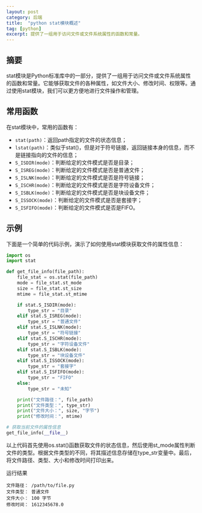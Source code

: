 ```yaml
---
layout: post
category: 后端
title:  "python stat模块概述"
tag: [python]
excerpt: 提供了一组用于访问文件或文件系统属性的函数和常量。
---
```


## 摘要

stat模块是Python标准库中的一部分，提供了一组用于访问文件或文件系统属性的函数和常量。它能够获取文件的各种属性，如文件大小、修改时间、权限等。通过使用stat模块，我们可以更方便地进行文件操作和管理。

## 常用函数

在stat模块中，常用的函数有：

- `stat(path)`：返回path指定的文件的状态信息；
- `lstat(path)`：类似于stat()，但是对于符号链接，返回链接本身的信息，而不是链接指向的文件的信息；
- `S_ISDIR(mode)`：判断给定的文件模式是否是目录；
- `S_ISREG(mode)`：判断给定的文件模式是否是普通文件；
- `S_ISLNK(mode)`：判断给定的文件模式是否是符号链接；
- `S_ISCHR(mode)`：判断给定的文件模式是否是字符设备文件；
- `S_ISBLK(mode)`：判断给定的文件模式是否是块设备文件；
- `S_ISSOCK(mode)`：判断给定的文件模式是否是套接字；
- `S_ISFIFO(mode)`：判断给定的文件模式是否是FIFO。

## 示例

下面是一个简单的代码示例，演示了如何使用stat模块获取文件的属性信息：

```python
import os
import stat

def get_file_info(file_path):
    file_stat = os.stat(file_path)
    mode = file_stat.st_mode
    size = file_stat.st_size
    mtime = file_stat.st_mtime

    if stat.S_ISDIR(mode):
        type_str = "目录"
    elif stat.S_ISREG(mode):
        type_str = "普通文件"
    elif stat.S_ISLNK(mode):
        type_str = "符号链接"
    elif stat.S_ISCHR(mode):
        type_str = "字符设备文件"
    elif stat.S_ISBLK(mode):
        type_str = "块设备文件"
    elif stat.S_ISSOCK(mode):
        type_str = "套接字"
    elif stat.S_ISFIFO(mode):
        type_str = "FIFO"
    else:
        type_str = "未知"

    print("文件路径：", file_path)
    print("文件类型：", type_str)
    print("文件大小：", size, "字节")
    print("修改时间：", mtime)

# 获取当前文件的属性信息
get_file_info(__file__)
```

以上代码首先使用os.stat()函数获取文件的状态信息，然后使用st_mode属性判断文件的类型。根据文件类型的不同，将其描述信息存储在type_str变量中。最后，将文件路径、类型、大小和修改时间打印出来。

运行结果

```shell
文件路径： /path/to/file.py
文件类型： 普通文件
文件大小： 100 字节
修改时间： 1612345678.0
```
